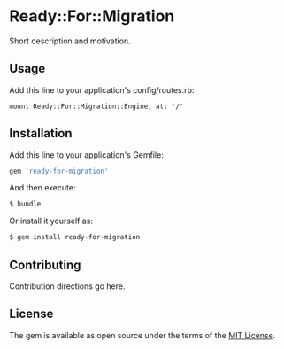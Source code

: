 # Ready::For::Migration
Short description and motivation.

## Usage

Add this line to your application's config/routes.rb:

```
mount Ready::For::Migration::Engine, at: '/'

```

## Installation
Add this line to your application's Gemfile:

```ruby
gem 'ready-for-migration'
```

And then execute:
```bash
$ bundle
```

Or install it yourself as:
```bash
$ gem install ready-for-migration
```

## Contributing
Contribution directions go here.

## License
The gem is available as open source under the terms of the [MIT License](https://opensource.org/licenses/MIT).
